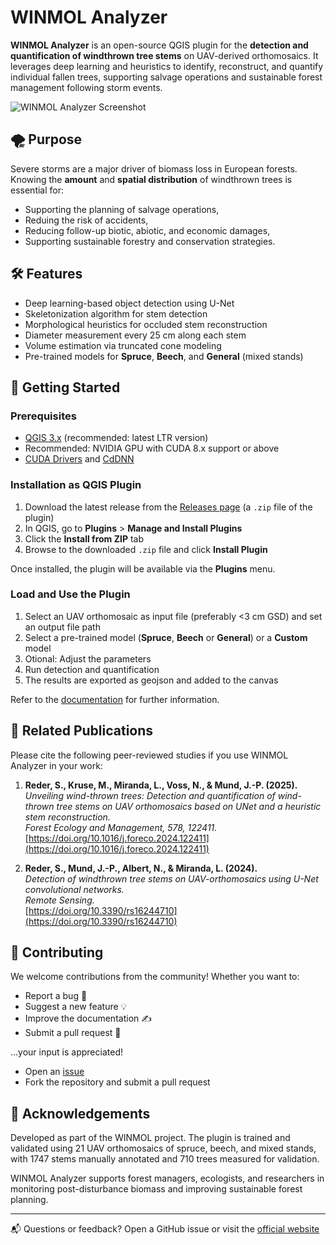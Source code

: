 # WINMOL Analyzer

**WINMOL Analyzer** is an open-source QGIS plugin for the **detection and quantification of windthrown tree stems** on UAV-derived orthomosaics. It leverages deep learning and heuristics to identify, reconstruct, and quantify individual fallen trees, supporting salvage operations and sustainable forest management following storm events.

![WINMOL Analyzer Screenshot](https://stefanreder.github.io/WINMOL_Analyzer/documentation/assets/images/dji-9-2216x1662.jpeg) <!-- Replace with actual image -->

## 🌪️ Purpose

Severe storms are a major driver of biomass loss in European forests. Knowing the **amount** and **spatial distribution** of windthrown trees is essential for:
- Supporting the planning of salvage operations,
- Reduing the risk of accidents,
- Reducing follow-up biotic, abiotic, and economic damages,
- Supporting sustainable forestry and conservation strategies.

## 🛠️ Features

- Deep learning-based object detection using U-Net
- Skeletonization algorithm for stem detection
- Morphological heuristics for occluded stem reconstruction
- Diameter measurement every 25 cm along each stem
- Volume estimation via truncated cone modeling
- Pre-trained models for **Spruce**, **Beech**, and **General** (mixed stands)

## 🚀 Getting Started

### Prerequisites
- [QGIS 3.x](https://qgis.org/) (recommended: latest LTR version)
- Recommended: NVIDIA GPU with CUDA 8.x support or above
- [CUDA Drivers](https://docs.nvidia.com/cuda/cuda-installation-guide-microsoft-windows/index.html) and [CdDNN](https://docs.nvidia.com/deeplearning/cudnn/installation/latest/windows.html)

### Installation as QGIS Plugin

1. Download the latest release from the [Releases page](https://github.com/your-repo/releases) (a `.zip` file of the plugin)
2. In QGIS, go to **Plugins** > **Manage and Install Plugins**
3. Click the **Install from ZIP** tab
4. Browse to the downloaded `.zip` file and click **Install Plugin**

Once installed, the plugin will be available via the **Plugins** menu.

### Load and Use the Plugin

1. Select an UAV orthomosaic as input file (preferably <3 cm GSD) and set an output file path
2. Select a pre-trained model (**Spruce**, **Beech** or **General**) or a **Custom** model
3. Otional: Adjust the parameters
4. Run detection and quantification
5. The results are exported as geojson and added to the canvas

Refer to the [documentation](https://stefanreder.github.io/WINMOL_Analyzer/) for further information.

## 📖 Related Publications

Please cite the following peer-reviewed studies if you use WINMOL Analyzer in your work:

1. **Reder, S., Kruse, M., Miranda, L., Voss, N., & Mund, J.-P. (2025).**  
   *Unveiling wind-thrown trees: Detection and quantification of wind-thrown tree stems on UAV orthomosaics based on UNet and a heuristic stem reconstruction.*  
   *Forest Ecology and Management, 578, 122411.*  
   [https://doi.org/10.1016/j.foreco.2024.122411](https://doi.org/10.1016/j.foreco.2024.122411)

2. **Reder, S., Mund, J.-P., Albert, N., & Miranda, L. (2024).**  
   *Detection of windthrown tree stems on UAV-orthomosaics using U-Net convolutional networks.*  
   *Remote Sensing.*  
   [https://doi.org/10.3390/rs16244710](https://doi.org/10.3390/rs16244710)

## 🤝 Contributing

We welcome contributions from the community! Whether you want to:
- Report a bug 🐞
- Suggest a new feature 💡
- Improve the documentation ✍️
- Submit a pull request 🔧

…your input is appreciated!

- Open an [issue](https://github.com/your-repo/issues)
- Fork the repository and submit a pull request

## 🙏 Acknowledgements

Developed as part of the WINMOL project. The plugin is trained and validated using 21 UAV orthomosaics of spruce, beech, and mixed stands, with 1747 stems manually annotated and 710 trees measured for validation.

WINMOL Analyzer supports forest managers, ecologists, and researchers in monitoring post-disturbance biomass and improving sustainable forest planning.

---

📬 Questions or feedback? Open a GitHub issue or visit the [official website](https://stefanreder.github.io/WINMOL_Analyzer/)
